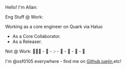 Hello! I'm Allan:

Eng Stuff @ Work:

Working as a core engineer on Quark via Haluo

- As a Core Collaborator.
- As a Releaser.


Not @ Work: 🏃🏻‍♀️ - 📖 - 🎶 - 🏁 - 🌁 - 🎾 - 🌿

I'm @xsf0105 everywhere - find me on [Github](https://github.com/xsf0105),[juejin](https://juejin.cn/user/4212984287334711),etc!

<!--
**xsf0105/xsf0105** is a ✨ _special_ ✨ repository because its `README.md` (this file) appears on your GitHub profile.

Here are some ideas to get you started:

- 🔭 I’m currently working on ...
- 🌱 I’m currently learning ...
- 👯 I’m looking to collaborate on ...
- 🤔 I’m looking for help with ...
- 💬 Ask me about ...
- 📫 How to reach me: ...
- 😄 Pronouns: ...
- ⚡ Fun fact: ...
-->
